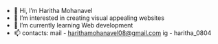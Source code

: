 - 👋 Hi, I’m Haritha Mohanavel
- 👀 I’m interested in creating visual appealing websites
-  🌱 I’m currently learning Web development
- 📫 contacts:
       mail - harithamohanavel08@gmail.com
         ig - haritha_0804


